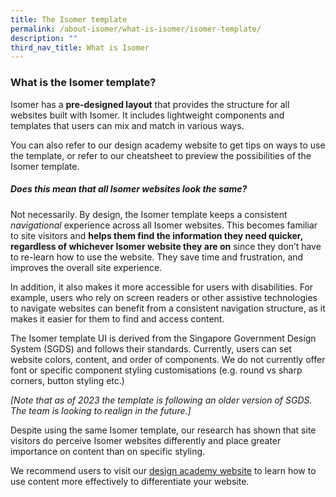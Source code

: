 ```yaml
---
title: The Isomer template
permalink: /about-isomer/what-is-isomer/isomer-template/
description: ""
third_nav_title: What is Isomer
---
```

### What is the Isomer template?
Isomer has a **pre-designed layout** that provides the structure for all websites built with Isomer. It includes lightweight components and templates that users can mix and match in various ways. 

You can also refer to our design academy website to get tips on ways to use the template, or refer to our cheatsheet to preview the possibilities of the Isomer template.

##### Does this mean that all Isomer websites look the same?

Not necessarily. By design, the Isomer template keeps a consistent *navigational* experience across all Isomer websites. This becomes familiar to site visitors and **helps them find the information they need quicker, regardless of whichever Isomer website they are on** since they don’t have to re-learn how to use the website. They save time and frustration, and improves the overall site experience.

In addition, it also makes it more accessible for users with disabilities. For example, users who rely on screen readers or other assistive technologies to navigate websites can benefit from a consistent navigation structure, as it makes it easier for them to find and access content.

The Isomer template UI is derived from the Singapore Government Design System (SGDS) and follows their standards. Currently, users can set website colors, content, and order of components. We do not currently offer font or specific component styling customisations (e.g. round vs sharp corners, button styling etc.)

_\[Note that as of 2023 the template is following an older version of SGDS. The team is looking to realign in the future.\]_

Despite using the same Isomer template, our research has shown that site visitors do perceive Isomer websites differently and place greater importance on content than on specific styling.

We recommend users to visit our [design academy website](https://designacademy.isomer.gov.sg/) to learn how to use content more effectively to differentiate your website.